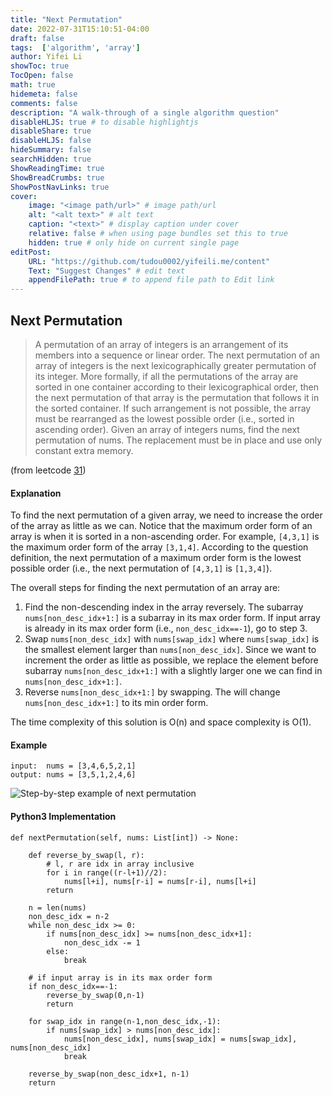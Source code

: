 ```yaml
---
title: "Next Permutation"
date: 2022-07-31T15:10:51-04:00
draft: false
tags:  ['algorithm', 'array']
author: Yifei Li
showToc: true
TocOpen: false
math: true
hidemeta: false
comments: false
description: "A walk-through of a single algorithm question"
disableHLJS: true # to disable highlightjs
disableShare: true
disableHLJS: false
hideSummary: false
searchHidden: true
ShowReadingTime: true
ShowBreadCrumbs: true
ShowPostNavLinks: true
cover:
    image: "<image path/url>" # image path/url
    alt: "<alt text>" # alt text
    caption: "<text>" # display caption under cover
    relative: false # when using page bundles set this to true
    hidden: true # only hide on current single page
editPost:
    URL: "https://github.com/tudou0002/yifeili.me/content"
    Text: "Suggest Changes" # edit text
    appendFilePath: true # to append file path to Edit link
---
```


## Next Permutation
> A permutation of an array of integers is an arrangement of its members into a sequence or linear order. The next permutation of an array of integers is the next lexicographically greater permutation of its integer. More formally, if all the permutations of the array are sorted in one container according to their lexicographical order, then the next permutation of that array is the permutation that follows it in the sorted container. If such arrangement is not possible, the array must be rearranged as the lowest possible order (i.e., sorted in ascending order). Given an array of integers nums, find the next permutation of nums.
The replacement must be in place and use only constant extra memory.

(from leetcode [31]())

#### Explanation
To find the next permutation of a given array, we need to increase the order of the array as little as we can. Notice that the maximum order form of an array is when it is sorted in a non-ascending order. For example, `[4,3,1]` is the maximum order form of the array `[3,1,4]`. According to the question definition, the next permutation of a maximum order form is the lowest possible order (i.e., the next permutation of `[4,3,1]` is `[1,3,4]`). 

The overall steps for finding the next permutation of an array are:
1. Find the non-descending index in the array reversely. The subarray `nums[non_desc_idx+1:]` is a subarray in its max order form. If input array is already in its max order form (i.e., `non_desc_idx==-1`), go to step 3.
2. Swap `nums[non_desc_idx]` with `nums[swap_idx]` where `nums[swap_idx]` is the smallest element larger than `nums[non_desc_idx]`. Since we want to increment the order as little as possible, we replace the element before subarray `nums[non_desc_idx+1:]` with a slightly larger one we can find in `nums[non_desc_idx+1:]`.
3. Reverse `nums[non_desc_idx+1:]` by swapping. The will change `nums[non_desc_idx+1:]` to its min order form. 

The time complexity of this solution is O(n) and space complexity is O(1).

#### Example
```
input:  nums = [3,4,6,5,2,1]
output: nums = [3,5,1,2,4,6]
```
![Step-by-step example of next permutation](/next_permutation.PNG#center)


#### Python3 Implementation
```python3
def nextPermutation(self, nums: List[int]) -> None:

    def reverse_by_swap(l, r):
        # l, r are idx in array inclusive
        for i in range((r-l+1)//2):
            nums[l+i], nums[r-i] = nums[r-i], nums[l+i]
        return 

    n = len(nums)
    non_desc_idx = n-2
    while non_desc_idx >= 0:
        if nums[non_desc_idx] >= nums[non_desc_idx+1]:
            non_desc_idx -= 1
        else:
            break
    
    # if input array is in its max order form
    if non_desc_idx==-1:
        reverse_by_swap(0,n-1)
        return
    
    for swap_idx in range(n-1,non_desc_idx,-1):
        if nums[swap_idx] > nums[non_desc_idx]:
            nums[non_desc_idx], nums[swap_idx] = nums[swap_idx], nums[non_desc_idx]
            break
    
    reverse_by_swap(non_desc_idx+1, n-1)
    return
```